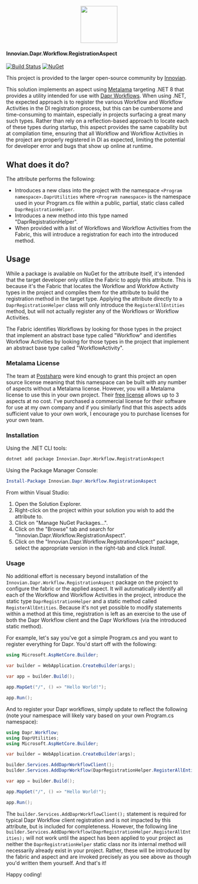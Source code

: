 <a href="https://innovian.net">
	<p align="center">
		<img src="https://innovian.net/img/bluelogo.svg" width="100px"/>
	</p>
</a>

#### Innovian.Dapr.Workflow.RegistrationAspect
[![Build Status](https://dev.azure.com/innovian/Innovian%20Open%20Source/_apis/build/status%2FMetalama%20Aspects%2Finnovianhq.Innovian.Dapr.Workflow.RegistrationAspect?branchName=main)](https://dev.azure.com/innovian/Innovian%20Open%20Source/_build/latest?definitionId=360&branchName=main)  [![NuGet](https://img.shields.io/nuget/v/Innovian.Dapr.Workflow.RegistrationAspect.svg)](https://www.nuget.org/packages/Innovian.Dapr.Workflow.RegistrationAspect/)

This project is provided to the larger open-source community by [Innovian](https://innovian.net).

This solution implements an aspect using [Metalama](https://github.com/postsharp/Metalama) targeting .NET 8 that provides a utility intended for use with [Dapr Workflows](https://docs.dapr.io/developing-applications/building-blocks/workflow/workflow-overview/).
When using .NET, the expected approach is to register the various Workflow and Workflow Activities in the DI registration process, but this can be cumbersome and time-consuming to maintain, especially
in projects surfacing a great many such types. Rather than rely on a reflection-based approach to locate each of these types during startup, this aspect provides the same capability but at compilation
time, ensuring that all Workflow and Workflow Activities in the project are properly registered in DI as expected, limiting the potential for developer error and bugs that show up online at runtime.

## What does it do?

The attribute performs the following:
- Introduces a new class into the project with the namespace `<Program namespace>.DaprUtilities` where `<Program namespace>` is the namespace used in your Program.cs file within a public, partial, static class called `DaprRegistrationHelper`.
- Introduces a new method into this type named "DaprRegistrationHelper".
- When provided with a list of Workflows and Workflow Activities from the Fabric, this will introduce a registration for each into the introduced method.

## Usage
While a package is available on NuGet for the attribute itself, it's intended that the target developer only utilize the Fabric to apply this attribute. This is because it's the Fabric that locates the 
Workflow and Workfow Activity types in the project and compiles them for the attribute to build the registration method in the target type. Applying the attribute directly to a `DaprRegistrationHelper` class
will only introduce the `RegisterAllEntities` method, but will not actually register any of the Workflows or Workflow Activities.

The Fabric identifies Workflows by looking for those types in the project that implement an abstract base type called "Workflow" and identifies Workflow Activities by looking for those types 
in the project that implement an abstract base type called "WorkflowActivity".

### Metalama License
The team at [Postsharp](https://www.postsharp.net/) were kind enough to grant this project an open source license meaning that this namespace can be built with any number of aspects without a Metalama license.
However, you will a Metalama license to use this in your own project. Their [free license](https://www.postsharp.net/metalama/pricing) allows up to 3 aspects at no cost. I've purchased a commercial license for their software for use at my own company and if you
similarly find that this aspects adds sufficient value to your own work, I encourage you to purchase licenses for your own team.

### Installation

Using the .NET CLI tools:
```sh
dotnet add package Innovian.Dapr.Workflow.RegistrationAspect
```

Using the Package Manager Console:
```powershell
Install-Package Innovian.Dapr.Workflow.RegistrationAspect
```

From within Visual Studio:

1. Open the Solution Explorer.
2. Right-click on the project within your solution you wish to add the attribute to.
3. Click on "Manage NuGet Packages...".
4. Click on the "Browse" tab and search for "Innovian.Dapr.Workflow.RegistrationAspect".
5. Click on the "Innovian.Dapr.Workflow.RegistrationAspect" package, select the appropriate version in the right-tab and click *Install*.

### Usage
No additional effort is necessary beyond installation of the `Innovian.Dapr.Workflow.RegistrationAspect` package on the project to configure the fabric or the applied aspect. It will automatically identify all each of the 
Workflow and Workflow Activities in the project, introduce the static type `DaprRegistrationHelper` and a static method called `RegisterAllEntities`. Because it's not yet possible to modify statements within a method at this time, registration is
left as an exercise to the use of both the Dapr Workflow client and the Dapr Workflows (via the introduced static method).

For example, let's say you've got a simple Program.cs and you want to register everything for Dapr. You'd start off with the following:
```cs
using Microsoft.AspNetCore.Builder;

var builder = WebApplication.CreateBuilder(args);

var app = builder.Build();

app.MapGet("/", () => "Hello World!");

app.Run();
```

And to register your Dapr workflows, simply update to reflect the following (note your namespace will likely vary based on your own Program.cs namespace):
```cs
using Dapr.Workflow;
using DaprUtilities;
using Microsoft.AspNetCore.Builder;

var builder = WebApplication.CreateBuilder(args);

builder.Services.AddDaprWorkflowClient();
builder.Services.AddDaprWorkflow(DaprRegistrationHelper.RegisterAllEntities);

var app = builder.Build();

app.MapGet("/", () => "Hello World!");

app.Run();
```

The `builder.Services.AddDaprWorkflowClient();` statement is required for typical Dapr Workflow client registration and is not impacted by this attribute, but is included for completeness.
However, the following line `builder.Services.AddDaprWorkflow(DaprRegistrationHelper.RegisterAllEntities);` will not work until the aspect has been applied to your project as neither
the `DaprRegistrationHelper` static class nor its internal method will necessarily already exist in your project. Rather, these will be introduced by the fabric and aspect and are
invoked precisely as you see above as though you'd written them yourself. And that's it!

Happy coding!
